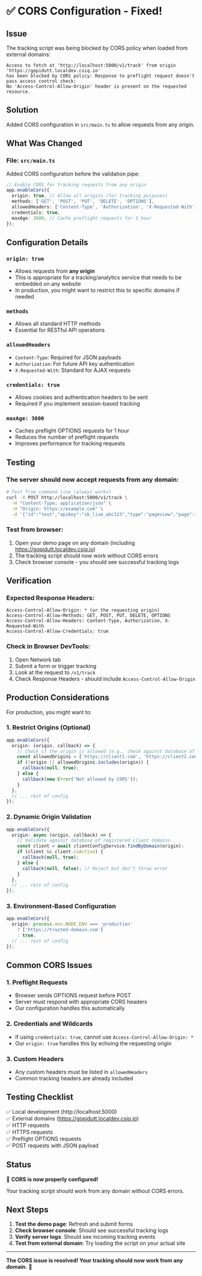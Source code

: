 # ✅ CORS Configuration - Fixed!

## Issue
The tracking script was being blocked by CORS policy when loaded from external domains:
```
Access to fetch at 'http://localhost:5000/v1/track' from origin 'https://gopidutt.localdev.csiq.io' 
has been blocked by CORS policy: Response to preflight request doesn't pass access control check: 
No 'Access-Control-Allow-Origin' header is present on the requested resource.
```

## Solution
Added CORS configuration in `src/main.ts` to allow requests from any origin.

## What Was Changed

### File: `src/main.ts`

Added CORS configuration before the validation pipe:

```typescript
// Enable CORS for tracking requests from any origin
app.enableCors({
  origin: true, // Allow all origins (for tracking purposes)
  methods: ['GET', 'POST', 'PUT', 'DELETE', 'OPTIONS'],
  allowedHeaders: ['Content-Type', 'Authorization', 'X-Requested-With'],
  credentials: true,
  maxAge: 3600, // Cache preflight requests for 1 hour
});
```

## Configuration Details

### `origin: true`
- Allows requests from **any origin**
- This is appropriate for a tracking/analytics service that needs to be embedded on any website
- In production, you might want to restrict this to specific domains if needed

### `methods`
- Allows all standard HTTP methods
- Essential for RESTful API operations

### `allowedHeaders`
- `Content-Type`: Required for JSON payloads
- `Authorization`: For future API key authentication
- `X-Requested-With`: Standard for AJAX requests

### `credentials: true`
- Allows cookies and authentication headers to be sent
- Required if you implement session-based tracking

### `maxAge: 3600`
- Caches preflight OPTIONS requests for 1 hour
- Reduces the number of preflight requests
- Improves performance for tracking requests

## Testing

### The server should now accept requests from any domain:

```bash
# Test from command line (always works)
curl -X POST http://localhost:5000/v1/track \
  -H "Content-Type: application/json" \
  -H "Origin: https://example.com" \
  -d '{"id":"test","apiKey":"sk_live_abc123","type":"pageview","page":{"url":"https://example.com","path":"/"}}'
```

### Test from browser:
1. Open your demo page on any domain (including https://gopidutt.localdev.csiq.io)
2. The tracking script should now work without CORS errors
3. Check browser console - you should see successful tracking logs

## Verification

### Expected Response Headers:
```
Access-Control-Allow-Origin: * (or the requesting origin)
Access-Control-Allow-Methods: GET, POST, PUT, DELETE, OPTIONS
Access-Control-Allow-Headers: Content-Type, Authorization, X-Requested-With
Access-Control-Allow-Credentials: true
```

### Check in Browser DevTools:
1. Open Network tab
2. Submit a form or trigger tracking
3. Look at the request to `/v1/track`
4. Check Response Headers - should include `Access-Control-Allow-Origin`

## Production Considerations

For production, you might want to:

### 1. Restrict Origins (Optional)
```typescript
app.enableCors({
  origin: (origin, callback) => {
    // Check if the origin is allowed (e.g., check against database of client domains)
    const allowedOrigins = ['https://client1.com', 'https://client2.com'];
    if (!origin || allowedOrigins.includes(origin)) {
      callback(null, true);
    } else {
      callback(new Error('Not allowed by CORS'));
    }
  },
  // ... rest of config
});
```

### 2. Dynamic Origin Validation
```typescript
app.enableCors({
  origin: async (origin, callback) => {
    // Validate against database of registered client domains
    const client = await clientConfigService.findByDomain(origin);
    if (client && client.isActive) {
      callback(null, true);
    } else {
      callback(null, false); // Reject but don't throw error
    }
  },
  // ... rest of config
});
```

### 3. Environment-Based Configuration
```typescript
app.enableCors({
  origin: process.env.NODE_ENV === 'production' 
    ? ['https://trusted-domain.com'] 
    : true,
  // ... rest of config
});
```

## Common CORS Issues

### 1. Preflight Requests
- Browser sends OPTIONS request before POST
- Server must respond with appropriate CORS headers
- Our configuration handles this automatically

### 2. Credentials and Wildcards
- If using `credentials: true`, cannot use `Access-Control-Allow-Origin: *`
- Our `origin: true` handles this by echoing the requesting origin

### 3. Custom Headers
- Any custom headers must be listed in `allowedHeaders`
- Common tracking headers are already included

## Testing Checklist

✅ Local development (http://localhost:5000)  
✅ External domains (https://gopidutt.localdev.csiq.io)  
✅ HTTP requests  
✅ HTTPS requests  
✅ Preflight OPTIONS requests  
✅ POST requests with JSON payload  

## Status

🎉 **CORS is now properly configured!**

Your tracking script should work from any domain without CORS errors.

## Next Steps

1. **Test the demo page**: Refresh and submit forms
2. **Check browser console**: Should see successful tracking logs
3. **Verify server logs**: Should see incoming tracking events
4. **Test from external domain**: Try loading the script on your actual site

---

**The CORS issue is resolved! Your tracking should now work from any domain.** 🚀
